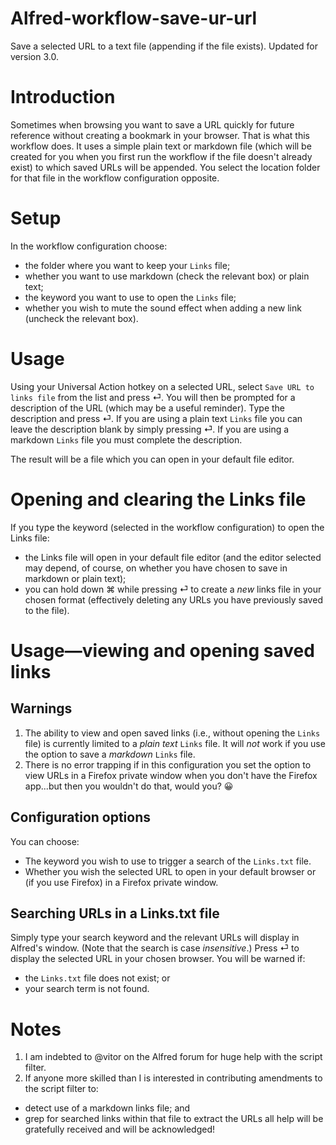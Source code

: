# Alfred-workflow-save-ur-url
Save a selected URL to a text file (appending if the file exists). Updated for version 3.0.

# Introduction

Sometimes when browsing you want to save a URL quickly for future reference without creating a bookmark in your browser. That is what this workflow does. It uses a simple plain text or markdown file (which will be created for you when you first run the workflow if the file doesn't already exist) to which saved URLs will be appended. You select the location folder for that file in the workflow configuration opposite.

# Setup

In the workflow configuration choose:
- the folder where you want to keep your `Links` file;
- whether you want to use markdown (check the relevant box) or plain text;
- the keyword you want to use to open the `Links` file;
- whether you wish to mute the sound effect when adding a new link (uncheck the relevant box).

# Usage

Using your Universal Action hotkey on a selected URL, select `Save URL to links file` from the list and press ⏎. You will then be prompted for a description of the URL (which may be a useful reminder). Type the description and press ⏎. If you are using a plain text `Links` file you can leave the description blank by simply pressing ⏎. If you are using a markdown `Links` file you must complete the description.

The result will be a file which you can open in your default file editor.

# Opening and clearing the Links file

If you type the keyword (selected in the workflow configuration) to open the Links file:
- the Links file will open in your default file editor (and the editor selected may depend, of course, on whether you have chosen to save in markdown or plain text);
- you can hold down ⌘ while pressing ⏎ to create a *new* links file in your chosen format (effectively deleting any URLs you have previously saved to the file).

# Usage—viewing and opening saved links
## Warnings
1. The ability to view and open saved links (i.e., without opening the `Links` file) is currently limited to a *plain text* `Links` file. It will *not* work if you use the option to save a *markdown* `Links` file.
2. There is no error trapping if in this configuration you set the option to view URLs in a Firefox private window when you don't have the Firefox app...but then you wouldn't do that, would you? 😀

## Configuration options
You can choose:
- The keyword you wish to use to trigger a search of the `Links.txt` file.
- Whether you wish the selected URL to open in your default browser or (if you use Firefox) in a Firefox private window.

## Searching URLs in a Links.txt file
Simply type your search keyword and the relevant URLs will display in Alfred's window. (Note that the search is case *insensitive*.) Press ⏎ to display the selected URL in your chosen browser. You will be warned if:
- the `Links.txt` file does not exist; or
- your search term is not found.

# Notes
1. I am indebted to @vitor on the Alfred forum for huge help with the script filter.
2. If anyone more skilled than I is interested in contributing amendments to the script filter to:
- detect use of a markdown links file; and
- grep for searched links within that file to extract the URLs
all help will be gratefully received and will be acknowledged!
